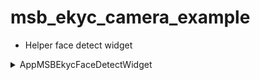 # msb_ekyc_camera_example

* Helper face detect widget

<details>
<summary>AppMSBEkycFaceDetectWidget</summary>

```


```

</details>